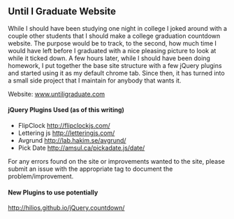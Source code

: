 ## Until I Graduate Website

While I should have been studying one night in college I joked around with a couple other students that I should make
a college graduation countdown website. The purpose would be to track, to the second, how much time I would have left before I graduated with a nice pleasing picture to look at while it ticked down. A few hours later, while I should have been doing homework, I put together the base site structure with a few jQuery plugins and started using it as my default chrome tab. Since then, it has turned into a small side project that I maintain for anybody that wants it.

Website: www.untiligraduate.com

#### jQuery Plugins Used (as of this writing)
* FlipClock http://flipclockjs.com/
* Lettering js http://letteringjs.com/
* Avgrund http://lab.hakim.se/avgrund/
* Pick Date http://amsul.ca/pickadate.js/date/

For any errors found on the site or improvements wanted to the site, please submit an issue with the appropriate
tag to document the problem/improvement.

#### New Plugins to use potentially
http://hilios.github.io/jQuery.countdown/
